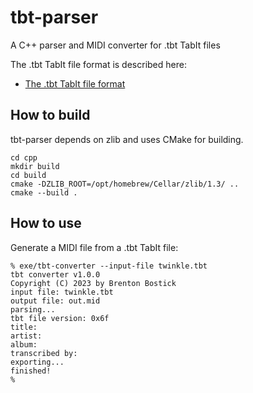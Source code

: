 
# tbt-parser
A C++ parser and MIDI converter for .tbt TabIt files

The .tbt TabIt file format is described here:

* [The .tbt TabIt file format](https://github.com/bostick/tabit-file-format)


## How to build

tbt-parser depends on zlib and uses CMake for building.


```
cd cpp
mkdir build
cd build
cmake -DZLIB_ROOT=/opt/homebrew/Cellar/zlib/1.3/ ..
cmake --build .
```


## How to use

Generate a MIDI file from a .tbt TabIt file:
```
% exe/tbt-converter --input-file twinkle.tbt 
tbt converter v1.0.0
Copyright (C) 2023 by Brenton Bostick
input file: twinkle.tbt
output file: out.mid
parsing...
tbt file version: 0x6f
title: 
artist: 
album: 
transcribed by: 
exporting...
finished!
% 
```



